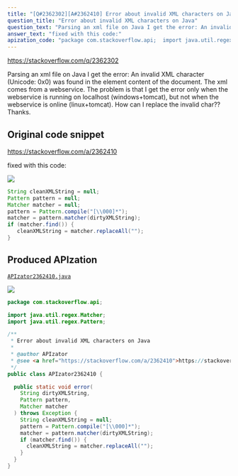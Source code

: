 ```yaml
---
title: "[Q#2362302][A#2362410] Error about invalid XML characters on Java"
question_title: "Error about invalid XML characters on Java"
question_text: "Parsing an xml file on Java I get the error: An invalid XML character (Unicode: 0x0) was found in the element content of the document. The xml comes from a webservice. The problem is that I get the error only when the webservice is running on localhost (windows+tomcat), but not when the webservice is online (linux+tomcat). How can I replace the invalid char?? Thanks."
answer_text: "fixed with this code:"
apization_code: "package com.stackoverflow.api;  import java.util.regex.Matcher; import java.util.regex.Pattern;  /**  * Error about invalid XML characters on Java  *  * @author APIzator  * @see <a href=\"https://stackoverflow.com/a/2362410\">https://stackoverflow.com/a/2362410</a>  */ public class APIzator2362410 {    public static void error(     String dirtyXMLString,     Pattern pattern,     Matcher matcher   ) throws Exception {     String cleanXMLString = null;     pattern = Pattern.compile(\"[\\\\000]*\");     matcher = pattern.matcher(dirtyXMLString);     if (matcher.find()) {       cleanXMLString = matcher.replaceAll(\"\");     }   } }"
---
```


https://stackoverflow.com/q/2362302

Parsing an xml file on Java I get the error:
An invalid XML character (Unicode: 0x0) was found in the element content of the document.
The xml comes from a webservice.
The problem is that I get the error only when the webservice is running on localhost (windows+tomcat), but not when the webservice is online (linux+tomcat).
How can I replace the invalid char??
Thanks.



## Original code snippet

https://stackoverflow.com/a/2362410

fixed with this code:

<div class="code-logo"><img src="/stackoverflow.png" /></div>

```java
String cleanXMLString = null;
Pattern pattern = null;
Matcher matcher = null;
pattern = Pattern.compile("[\\000]*");
matcher = pattern.matcher(dirtyXMLString);
if (matcher.find()) {
   cleanXMLString = matcher.replaceAll("");
}
```

## Produced APIzation

[`APIzator2362410.java`](https://github.com/pasqualesalza/apization/raw/main/data/search/APIzator2362410.java)

<div class="code-logo"><img src="/apizator.png" /></div>

```java
package com.stackoverflow.api;

import java.util.regex.Matcher;
import java.util.regex.Pattern;

/**
 * Error about invalid XML characters on Java
 *
 * @author APIzator
 * @see <a href="https://stackoverflow.com/a/2362410">https://stackoverflow.com/a/2362410</a>
 */
public class APIzator2362410 {

  public static void error(
    String dirtyXMLString,
    Pattern pattern,
    Matcher matcher
  ) throws Exception {
    String cleanXMLString = null;
    pattern = Pattern.compile("[\\000]*");
    matcher = pattern.matcher(dirtyXMLString);
    if (matcher.find()) {
      cleanXMLString = matcher.replaceAll("");
    }
  }
}

```